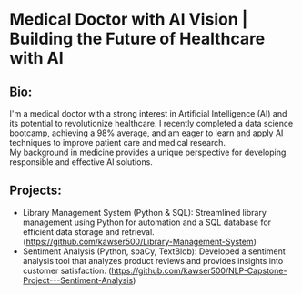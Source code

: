 # Medical Doctor with AI Vision | Building the Future of Healthcare with AI

## Bio:

I'm a medical doctor with a strong interest in Artificial Intelligence (AI) and its potential to revolutionize healthcare. 
I recently completed a data science bootcamp, achieving a 98% average, and am eager to learn and apply AI techniques to improve patient care and medical research.  
My background in medicine provides a unique perspective for developing responsible and effective AI solutions.

## Projects:

* Library Management System (Python & SQL): Streamlined library management using Python for automation and a SQL database for efficient data storage and retrieval. (https://github.com/kawser500/Library-Management-System)
* Sentiment Analysis (Python, spaCy, TextBlob): Developed a sentiment analysis tool that analyzes product reviews and provides insights into customer satisfaction. (https://github.com/kawser500/NLP-Capstone-Project---Sentiment-Analysis)
